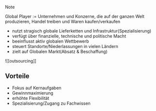 >[!Note]
>Global Player := Unternehmen und Konzerne, die auf der ganzen Welt produzieren, Handel treiben und Waren kaufen/verkaufen
<!--SR:!2025-08-03,161,290-->

- nutzt stragisch globale Lieferketten und Infrastruktur(Spezialisierung)
- verfügt über finanzielle, technische und politische Macht
- beeinflusst aktiv globalen Wettbewerb
- steuert Standorte/Niederlassungen in vielen Ländern
- zielt auf Globalen Markt(Absatz & Beschaffung)


![[outsourcing]]

## Vorteile
- Fokus auf Kernaufgaben
- Gewinnmaximierung
- erhöhte Flexibilität
- Spezialisierung/Zugang zu Fachwissen
